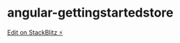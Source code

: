 # angular-gettingstartedstore

[Edit on StackBlitz ⚡️](https://stackblitz.com/edit/angular-gettingstartedstore)